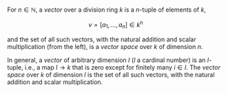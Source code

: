 For $n \in \mathbb{N}$, a *vector* over a division ring $k$ is a $n$-tuple of elements of $k$,

$$
v = [a_1, \ldots, a_n] \in k^n
$$

and the set of all such vectors, with the natural addition and scalar multiplication (from the left), is a *vector space* over $k$ of dimension $n$.

In general, a *vector* of arbitrary dimension $I$ ($I$ a cardinal number) is an $I$-tuple, i.e., a map $I \to k$ that is zero except for finitely many $i \in I$. The *vector space* over $k$ of dimension $I$ is the set of all such vectors, with the natural addition and scalar multiplication.

